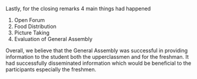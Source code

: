 Lastly, for the closing remarks 4 main things had happened

1. Open Forum
2. Food Distribution
3. Picture Taking
4. Evaluation of General Assembly

Overall, we believe that the General Assembly was successful in providing information to the student both the upperclassmen and
for the freshman. It had successfully disseminated information which would be beneficial to the participants especially the freshmen.